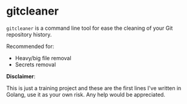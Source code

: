# gitcleaner

`gitcleaner` is a command line tool for ease the cleaning of your Git repository history.

Recommended for:

- Heavy/big file removal
- Secrets removal

**Disclaimer**:

This is just a training project and these are the first lines I've written in Golang, use it as your own risk. Any help would be appreciated.
